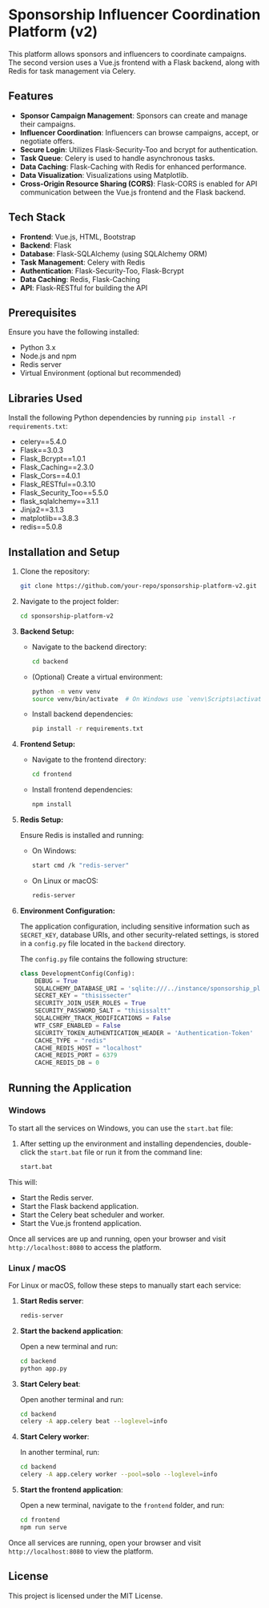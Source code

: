 # Sponsorship Influencer Coordination Platform (v2)

This platform allows sponsors and influencers to coordinate campaigns. The second version uses a Vue.js frontend with a Flask backend, along with Redis for task management via Celery.

## Features

- **Sponsor Campaign Management**: Sponsors can create and manage their campaigns.
- **Influencer Coordination**: Influencers can browse campaigns, accept, or negotiate offers.
- **Secure Login**: Utilizes Flask-Security-Too and bcrypt for authentication.
- **Task Queue**: Celery is used to handle asynchronous tasks.
- **Data Caching**: Flask-Caching with Redis for enhanced performance.
- **Data Visualization**: Visualizations using Matplotlib.
- **Cross-Origin Resource Sharing (CORS)**: Flask-CORS is enabled for API communication between the Vue.js frontend and the Flask backend.

## Tech Stack

- **Frontend**: Vue.js, HTML, Bootstrap
- **Backend**: Flask
- **Database**: Flask-SQLAlchemy (using SQLAlchemy ORM)
- **Task Management**: Celery with Redis
- **Authentication**: Flask-Security-Too, Flask-Bcrypt
- **Data Caching**: Redis, Flask-Caching
- **API**: Flask-RESTful for building the API

## Prerequisites

Ensure you have the following installed:

- Python 3.x
- Node.js and npm
- Redis server
- Virtual Environment (optional but recommended)

## Libraries Used

Install the following Python dependencies by running `pip install -r requirements.txt`:

- celery==5.4.0
- Flask==3.0.3
- Flask_Bcrypt==1.0.1
- Flask_Caching==2.3.0
- Flask_Cors==4.0.1
- Flask_RESTful==0.3.10
- Flask_Security_Too==5.5.0
- flask_sqlalchemy==3.1.1
- Jinja2==3.1.3
- matplotlib==3.8.3
- redis==5.0.8

## Installation and Setup

1. Clone the repository:

    ```bash
    git clone https://github.com/your-repo/sponsorship-platform-v2.git
    ```

2. Navigate to the project folder:

    ```bash
    cd sponsorship-platform-v2
    ```

3. **Backend Setup:**

    - Navigate to the backend directory:

        ```bash
        cd backend
        ```

    - (Optional) Create a virtual environment:

        ```bash
        python -m venv venv
        source venv/bin/activate  # On Windows use `venv\Scripts\activate`
        ```

    - Install backend dependencies:

        ```bash
        pip install -r requirements.txt
        ```

4. **Frontend Setup:**

    - Navigate to the frontend directory:

        ```bash
        cd frontend
        ```

    - Install frontend dependencies:

        ```bash
        npm install
        ```

5. **Redis Setup:**

    Ensure Redis is installed and running:

    - On Windows:

        ```bash
        start cmd /k "redis-server"
        ```

    - On Linux or macOS:

        ```bash
        redis-server
        ```

6. **Environment Configuration:**

    The application configuration, including sensitive information such as `SECRET_KEY`, database URIs, and other security-related settings, is stored in a `config.py` file located in the `backend` directory.

    The `config.py` file contains the following structure:

    ```python
    class DevelopmentConfig(Config):
        DEBUG = True
        SQLALCHEMY_DATABASE_URI = 'sqlite:///../instance/sponsorship_platform.db'
        SECRET_KEY = "thisissecter"
        SECURITY_JOIN_USER_ROLES = True
        SECURITY_PASSWORD_SALT = "thisissaltt"
        SQLALCHEMY_TRACK_MODIFICATIONS = False
        WTF_CSRF_ENABLED = False
        SECURITY_TOKEN_AUTHENTICATION_HEADER = 'Authentication-Token'
        CACHE_TYPE = "redis"
        CACHE_REDIS_HOST = "localhost"
        CACHE_REDIS_PORT = 6379
        CACHE_REDIS_DB = 0
    ```

## Running the Application

### Windows

To start all the services on Windows, you can use the `start.bat` file:

1. After setting up the environment and installing dependencies, double-click the `start.bat` file or run it from the command line:

    ```bash
    start.bat
    ```

This will:

- Start the Redis server.
- Start the Flask backend application.
- Start the Celery beat scheduler and worker.
- Start the Vue.js frontend application.

Once all services are up and running, open your browser and visit `http://localhost:8080` to access the platform.

### Linux / macOS

For Linux or macOS, follow these steps to manually start each service:

1. **Start Redis server**:

    ```bash
    redis-server
    ```

2. **Start the backend application**:

    Open a new terminal and run:

    ```bash
    cd backend
    python app.py
    ```

3. **Start Celery beat**:

    Open another terminal and run:

    ```bash
    cd backend
    celery -A app.celery beat --loglevel=info
    ```

4. **Start Celery worker**:

    In another terminal, run:

    ```bash
    cd backend
    celery -A app.celery worker --pool=solo --loglevel=info
    ```

5. **Start the frontend application**:

    Open a new terminal, navigate to the `frontend` folder, and run:

    ```bash
    cd frontend
    npm run serve
    ```

Once all services are running, open your browser and visit `http://localhost:8080` to view the platform.

## License

This project is licensed under the MIT License.
